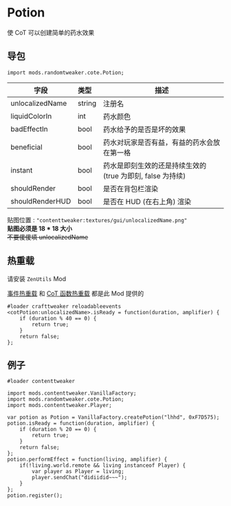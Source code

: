 # Potion

使 CoT 可以创建简单的药水效果

## 导包

```zenscript
import mods.randomtweaker.cote.Potion;
```

| 字段 | 类型 | 描述 |
| ---- | :-- | --- |
| unlocalizedName | string | 注册名 |
| liquidColorIn | int | 药水颜色 |
| badEffectIn | bool | 药水给予的是否是坏的效果 |
| beneficial | bool | 药水对玩家是否有益，有益的药水会放在第一格 |
| instant | bool | 药水是即刻生效的还是持续生效的 (true 为即刻, false 为持续) |
| shouldRender | bool | 是否在背包栏渲染 |
| shouldRenderHUD | bool | 是否在 HUD (在右上角) 渲染 |

贴图位置 : `"contenttweaker:textures/gui/unlocalizedName.png"`  
**贴图必须是 18 * 18 大小**  
~~不要傻傻填 unlocalizedName~~

## 热重载

请安装 `ZenUtils` Mod

[事件热重载](https://github.com/friendlyhj/ZenUtils/wiki/ReloadEvents)
和 [CoT 函数热重载](https://github.com/friendlyhj/ZenUtils/wiki/LateSetCoTFunction) 都是此 Mod 提供的

```zenscript
#loader crafttweaker reloadableevents
<cotPotion:unlocalizedName>.isReady = function(duration, amplifier) {
	if (duration % 40 == 0) {
		return true;
	}
	return false;
};
```

## 例子

```zenscript
#loader contenttweaker

import mods.contenttweaker.VanillaFactory;
import mods.randomtweaker.cote.Potion;
import mods.contenttweaker.Player;

var potion as Potion = VanillaFactory.createPotion("lhhd", 0xF7D575);
potion.isReady = function(duration, amplifier) {
	if (duration % 20 == 0) {
		return true;
	}
	return false;
};
potion.performEffect = function(living, amplifier) {
 	if(!living.world.remote && living instanceof Player) {
		var player as Player = living;
		player.sendChat("didiidid~~~");
	}
};
potion.register();
```